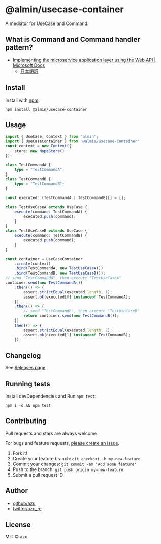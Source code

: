 # @almin/usecase-container

A mediator for UseCase and Command.

## What is Command and Command handler pattern?

- [Implementing the microservice application layer using the Web API | Microsoft Docs](https://docs.microsoft.com/en-us/dotnet/standard/microservices-architecture/microservice-ddd-cqrs-patterns/microservice-application-layer-implementation-web-api "Implementing the microservice application layer using the Web API | Microsoft Docs")
    - [日本語訳](https://docs.microsoft.com/ja-jp/dotnet/standard/microservices-architecture/microservice-ddd-cqrs-patterns/microservice-application-layer-implementation-web-api "Web API を使用したマイクロサービス アプリケーション レイヤーの実装 | Microsoft Docs")

## Install

Install with [npm](https://www.npmjs.com/):

    npm install @almin/usecase-container

## Usage

```ts
import { UseCase, Context } from "almin";
import { UseCaseContainer } from "@almin/usecase-container"
const context = new Context({
    store: new NopeStore()
});

class TestCommandA {
    type = "TestCommandA";
}
class TestCommandB {
    type = "TestCommandB";
}

const executed: (TestCommandA | TestCommandB)[] = [];

class TestUseCaseA extends UseCase {
    execute(command: TestCommandA) {
        executed.push(command);
    }
}
class TestUseCaseB extends UseCase {
    execute(command: TestCommandB) {
        executed.push(command);
    }
}

const container = UseCaseContainer
    .create(context)
    .bind(TestCommandA, new TestUseCaseA())
    .bind(TestCommandB, new TestUseCaseB());
// send "TestCommandA", then execute "TestUseCaseA"
container.send(new TestCommandA())
    .then(() => {
        assert.strictEqual(executed.length, 1);
        assert.ok(executed[0] instanceof TestCommandA);
    })
    .then(() => {
        // send "TestCommandB", then execute "TestUseCaseB"
        return container.send(new TestCommandB());
    }).
    then(() => {
        assert.strictEqual(executed.length, 2);
        assert.ok(executed[1] instanceof TestCommandB);
    });
```

## Changelog

See [Releases page](https://github.com/almin/almin/releases).

## Running tests

Install devDependencies and Run `npm test`:

    npm i -d && npm test

## Contributing

Pull requests and stars are always welcome.

For bugs and feature requests, [please create an issue](https://github.com/almin/almin/issues).

1. Fork it!
2. Create your feature branch: `git checkout -b my-new-feature`
3. Commit your changes: `git commit -am 'Add some feature'`
4. Push to the branch: `git push origin my-new-feature`
5. Submit a pull request :D

## Author

- [github/azu](https://github.com/azu)
- [twitter/azu_re](https://twitter.com/azu_re)

## License

MIT © azu

